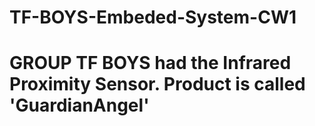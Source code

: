# TF-BOYS-Embeded-System-CW1
# GROUP TF BOYS had the Infrared Proximity Sensor. Product is called 'GuardianAngel'
